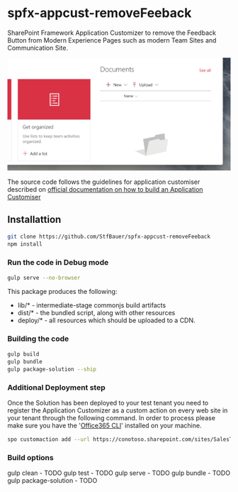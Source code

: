 # spfx-appcust-removeFeeback
SharePoint Framework Application Customizer to remove the Feedback Button from Modern Experience Pages such as modern Team Sites and Communication Site.

![Remove Feeback and Mobile app button from moder experience page footer][remove-feeback]

The source code follows the guidelines for application customiser described on [official documentation on how to build an Application Customiser](https://docs.microsoft.com/en-us/sharepoint/dev/spfx/extensions/get-started/build-a-hello-world-extension)

## Installattion

```bash
git clone https://github.com/StfBauer/spfx-appcust-removeFeeback
npm install
```
### Run the code in Debug mode

```bash
gulp serve --no-browser
```

This package produces the following:

* lib/* - intermediate-stage commonjs build artifacts
* dist/* - the bundled script, along with other resources
* deploy/* - all resources which should be uploaded to a CDN.

### Building the code

```bash
gulp build
gulp bundle
gulp package-solution --ship
```

### Additional Deployment step

Once the Solution has been deployed to your test tenant you need to register the Application Customizer as a custom action on every web site in your tenant through the following command.
In order to process please make sure you have the '[Office365 CLI](https://github.com/SharePoint/office365-cli)' installed on your machine.

```bash
spo customaction add --url https://conotoso.sharepoint.com/sites/SalesTeam --title GoodbyeFeedback --name GoodbyeFeedback --location ClientSideExtension.ApplicationCustomizer --clientSideComponentId 1b6c8db5-6877-406a-9bb3-e866418c3c25 --clientSideComponentProperties '{}'
```

### Build options

gulp clean - TODO
gulp test - TODO
gulp serve - TODO
gulp bundle - TODO
gulp package-solution - TODO

[remove-feeback]: ./assets/remove-msft-feedback-buttons.png